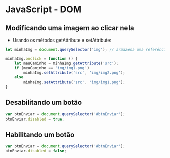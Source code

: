 # JavaScript - DOM

## Modificando uma imagem ao clicar nela

- Usando os métodos getAttribute e setAttribute:

~~~javascript
let minhaImg = document.querySelector('img'); // armazena uma referência para <img src="img/img1.png" />

minhaImg.onclick = function () {
    let meuCaminho = minhaImg.getAttribute('src');
    if (meuCaminho == 'img/img1.png')
        minhaImg.setAttribute('src', 'img/img2.png');
    else
        minhaImg.setAttribute('src', 'img/img1.png');
}
~~~

## Desabilitando um botão

~~~javascript
var btnEnviar = document.querySelector('#btnEnviar');
btnEnviar.disabled = true;
~~~

## Habilitando um botão

~~~javascript
var btnEnviar = document.querySelector('#btnEnviar');
btnEnviar.disabled = false;
~~~
